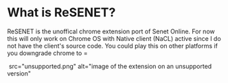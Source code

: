 <h1>What is ReSENET?</h1>
<p></p>
<p>ReSENET is the unoffical chrome extension port of Senet Online. For now this will only work on Chrome OS with Native client (NaCL) active since I do not have the client's source code. You could play this on other platforms if you downgrade chrome to =<v122</p>
<p></p>
<img> src="unsupported.png" alt="image of the extension on an unsupported version"</img>
<p></p>
